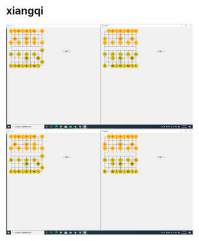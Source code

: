 # xiangqi
![ddd](https://github.com/liubin-1990-github/xiangqi/blob/cc11e0f4c635d5ca2183c279eed02a4779ae7f4f/1.png)
![文件名](https://github.com/liubin-1990-github/xiangqi/blob/cc11e0f4c635d5ca2183c279eed02a4779ae7f4f/1.png)
